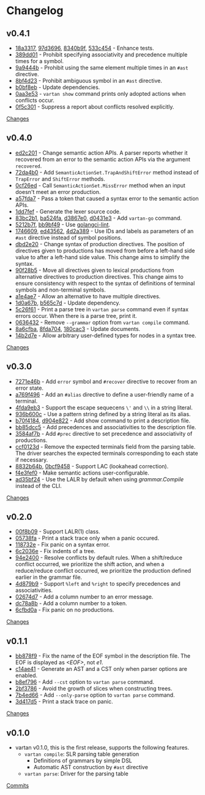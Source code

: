 # Changelog

## v0.4.1

* [18a3317](https://github.com/nihei9/vartan/commit/18a3317ac9c79651e5c74a2afc6b14fd9a3f9d4a), [97d3696](https://github.com/nihei9/vartan/commit/97d36965cbb30108340727a982539e67dafea92d), [8340b9f](https://github.com/nihei9/vartan/commit/8340b9f1dc1339d88762f361e284ea4ad6c079d7), [533c454](https://github.com/nihei9/vartan/commit/533c4545213b01d12a800c1c9d4ce2c85a12ae48) - Enhance tests.
* [389dd01](https://github.com/nihei9/vartan/commit/389dd0121475bdba7dea54f4cb02287fa48718da) -  Prohibit specifying associativity and precedence multiple times for a symbol.
* [9a9444b](https://github.com/nihei9/vartan/commit/9a9444bdc00e2a738fb0aa7cac4afa8a123d679b) - Prohibit using the same element multiple times in an `#ast` directive.
* [8bf4d23](https://github.com/nihei9/vartan/commit/8bf4d234d0b983d92378ba91660cae30e35f16f0) - Prohibit ambiguous symbol in an `#ast` directive.
* [b0bf8eb](https://github.com/nihei9/vartan/commit/b0bf8ebcc335b4193982b971e7779bd0d973421f) - Update dependencies.
* [0aa3e53](https://github.com/nihei9/vartan/commit/0aa3e53b50649052371edc9c09b470a63f889371) - `vartan show` command prints only adopted actions when conflicts occur.
* [0f5c301](https://github.com/nihei9/vartan/commit/0f5c30198eae1777262aaa6c65d8b59875049beb) - Suppress a report about conflicts resolved explicitly.

[Changes](https://github.com/nihei9/vartan/compare/v0.4.0...v0.4.1)

## v0.4.0

* [ed2c201](https://github.com/nihei9/vartan/commit/ed2c20102659f4c8aef0e88ea604e91fb56f25f6) - Change semantic action APIs. A parser reports whether it recovered from an error to the semantic action APIs via the argument `recovered`.
* [72da4b0](https://github.com/nihei9/vartan/commit/72da4b04e42baf3743ecf54b207f446a570d55e2) - Add `SemanticActionSet.TrapAndShiftError` method instead of `TrapError` and `ShiftError` methods.
* [0cf26ed](https://github.com/nihei9/vartan/commit/0cf26ed10f2563ea6721590ddbd5cccc7fa502b1) - Call `SemanticActionSet.MissError` method when an input doesn't meet an error production.
* [a57fda7](https://github.com/nihei9/vartan/commit/a57fda765cd32b44cd069da1c9a442b701b36dc2) - Pass a token that caused a syntax error to the semantic action APIs.
* [1dd7fef](https://github.com/nihei9/vartan/commit/1dd7fefb8c18da0c60807b14389cefbfdbc65993) - Generate the lexer source code.
* [83bc2b1](https://github.com/nihei9/vartan/commit/83bc2b1307d0e73424437649d26b804f20a83c38), [ba524fa](https://github.com/nihei9/vartan/commit/ba524fa0d49f597a4ace4bec72802334a0972c7a), [d3867e0](https://github.com/nihei9/vartan/commit/d3867e0769a90be422e2514e16017236e040a130), [d0431e3](https://github.com/nihei9/vartan/commit/d0431e3a435e2ad3180d945f66098c04ed0faf22) - Add `vartan-go` command.
* [5212b7f](https://github.com/nihei9/vartan/commit/5212b7fb22a762e81456134418bfe482a8704434), [bb9bf49](https://github.com/nihei9/vartan/commit/bb9bf495bd6cee65d8bc821939051d1be99861cc) - Use [golangci-lint](https://golangci-lint.run/).
* [1746609](https://github.com/nihei9/vartan/commit/1746609e248151d575f6e3913ad5023fd421bfff), [ed43562](https://github.com/nihei9/vartan/commit/ed43562cf58e8c0f9390421848879308fdfc60cb), [4d2a389](https://github.com/nihei9/vartan/commit/4d2a389c0ea605413d1cc89ae35f2a3aaa293072) - Use IDs and labels as parameters of an `#ast` directive instead of symbol positions.
* [dbd2e20](https://github.com/nihei9/vartan/commit/dbd2e20de97cdef56da0de07adff4251de94ef43) - Change syntax of production directives. The position of directives given to productions has moved from before a left-hand side value to after a left-hand side value.
This change aims to simplify the syntax.
* [90f28b5](https://github.com/nihei9/vartan/commit/90f28b5f7e7ef08e107e38002d122825764aad09) - Move all directives given to lexical productions from alternative directives to production directives.
This change aims to ensure consistency with respect to the syntax of definitions of terminal symbols and non-terminal symbols.
* [a1e4ae7](https://github.com/nihei9/vartan/commit/a1e4ae763cbf824f0d32a706cfe0d9603ce99b02) - Allow an alternative to have multiple directives.
* [1d0a67b](https://github.com/nihei9/vartan/commit/1d0a67bb7e95038f97e5a6c66bd2705d65f0ab57), [b565c7d](https://github.com/nihei9/vartan/commit/b565c7ddb7cbbf2ccfb8653c9a77140d83e02c55) - Update dependency.
* [5c26f61](https://github.com/nihei9/vartan/commit/5c26f617583463382978429f4c3fe550de521d42) - Print a parse tree in `vartan parse` command even if syntax errors occur.
When there is a parse tree, print it.
* [0636432](https://github.com/nihei9/vartan/commit/0636432f9051797b22e5c77722541c47edb312a0) - Remove `--grammar` option from `vartan compile` command.
* [8a6cfba](https://github.com/nihei9/vartan/commit/8a6cfbae9078c2095cb242e903dcac1c38c2fdb0), [8fda704](https://github.com/nihei9/vartan/commit/8fda704486c0bfbb9fead619b47f7ca987d56e4b), [180cac3](https://github.com/nihei9/vartan/commit/180cac37e53692c09763fc7bb49ac9ead44409ed) - Update documents.
* [14b2d7e](https://github.com/nihei9/vartan/commit/14b2d7e2728ab0314db56fc6e493d06fa285d006) - Allow arbitrary user-defined types for nodes in a syntax tree.

[Changes](https://github.com/nihei9/vartan/compare/v0.3.0...v0.4.0)

## v0.3.0

* [7271e46b](https://github.com/nihei9/vartan/commit/7271e46bbcb11acf860c91eddfe12dd7eed5ccad) - Add `error` symbol and `#recover` directive to recover from an error state.
* [a769f496](https://github.com/nihei9/vartan/commit/a769f496ecba60a73d74c445f5894ce52be800ee) - Add an `#alias` directive to define a user-friendly name of a terminal.
* [4fda9eb3](https://github.com/nihei9/vartan/commit/4fda9eb3584cfcfd1e35267526442c022693f7ed) - Support the escape sequecens `\'` and `\\` in a string literal.
* [936b600c](https://github.com/nihei9/vartan/commit/936b600ce23cce4350a730817a067a8926384baf) - Use a pattern string defined by a string literal as its alias.
* [b70f4184](https://github.com/nihei9/vartan/commit/b70f41840819a59f82a37c0da7eddae40fc52aa0), [d904e822](https://github.com/nihei9/vartan/commit/d904e8224505fbbc7ae6f4a412a14096dcb2fde8) - Add show command to print a description file.
* [bb85dcc5](https://github.com/nihei9/vartan/commit/bb85dcc57cc3c0fff6cc9dc09540d58fef400d6f) - Add precedences and associativities to the description file.
* [3584af7b](https://github.com/nihei9/vartan/commit/3584af7bc0bdf7388bc43aaa60d432b98afb752d) - Add `#prec` directive to set precedence and associativity of productions.
* [ccf0123d](https://github.com/nihei9/vartan/commit/ccf0123d7f1b88ee7cdd4e2ea15ab9e94457538a) - Remove the expected terminals field from the parsing table. The driver searches the expected terminals corresponding to each state if necessary.
* [8832b64b](https://github.com/nihei9/vartan/commit/8832b64b4227245e45f9a24d543c1b80168c489d), [0bcf9458](https://github.com/nihei9/vartan/commit/0bcf94582b4c33de212b948cf512267f9af8eb74) - Support LAC (lookahead correction).
* [f4e3fef0](https://github.com/nihei9/vartan/commit/f4e3fef07e8e38e37e63989254718e6c4cb543a9) - Make semantic actions user-configurable.
* [ad35bf24](https://github.com/nihei9/vartan/commit/ad35bf24d80c36b3847538cf846d35de7751f7f2) - Use the LALR by default when using _grammar.Compile_ instead of the CLI.

[Changes](https://github.com/nihei9/vartan/compare/v0.2.0...v0.3.0)

## v0.2.0

* [00f8b09](https://github.com/nihei9/vartan/commit/00f8b091a9f1eb3ed0348900784be07c326c0dc1) - Support LALR(1) class.
* [05738fa](https://github.com/nihei9/vartan/commit/05738faa189e50b6c0ecc52f0e2dbad6bcedb218) - Print a stack trace only when a panic occured.
* [118732e](https://github.com/nihei9/vartan/commit/118732eccef2350bf4e20e389b35b2433613b1ab) - Fix panic on a syntax error.
* [6c2036e](https://github.com/nihei9/vartan/commit/6c2036e86fc37a5361d6daf64b914f1af66559ef) - Fix indents of a tree.
* [94e2400](https://github.com/nihei9/vartan/commit/94e2400aa8e6017165ab22ba5f2f70a6d0682f63) - Resolve conflicts by default rules. When a shift/reduce conflict occurred, we prioritize the shift action, and when a reduce/reduce conflict occurred, we prioritize the production defined earlier in the grammar file.
* [4d879b9](https://github.com/nihei9/vartan/commit/4d879b95d5368d578a39baaefba0de743a764105) - Support `%left` and `%right` to specify precedences and associativities.
* [02674d7](https://github.com/nihei9/vartan/commit/02674d7264aea363a8f7b7839ab77ce64ba720db) - Add a column number to an error message.
* [dc78a8b](https://github.com/nihei9/vartan/commit/dc78a8b9b9496a6e26ac8ebb925bd708a83af307) - Add a column number to a token.
* [6cfbd0a](https://github.com/nihei9/vartan/commit/6cfbd0a8bb969d440bbf836947ae4a12cda56ab3) - Fix panic on no productions.

[Changes](https://github.com/nihei9/vartan/compare/v0.1.1...v0.2.0)

## v0.1.1

* [bb878f9](https://github.com/nihei9/vartan/commit/bb878f980b26f4a90a0ba7ec18e6a044a04e7d14) - Fix the name of the EOF symbol in the description file. The EOF is displayed as _\<EOF>_, not _e1_.
* [c14ae41](https://github.com/nihei9/vartan/commit/c14ae41955cdfc141208a4518f257bd3fa138a47) - Generate an AST and a CST only when parser options are enabled.
* [b8ef796](https://github.com/nihei9/vartan/commit/b8ef7961255ed1d9ef5c51a92f1832c99c6d89cd) - Add `--cst` option to `vartan parse` command.
* [2bf3786](https://github.com/nihei9/vartan/commit/2bf3786801cd6727e3f28d0a6aeb7ec375eb1aa7) - Avoid the growth of slices when constructing trees.
* [7b4ed66](https://github.com/nihei9/vartan/commit/7b4ed6608ea338c77e89b06bb20efae15491fcbc) - Add `--only-parse` option to `vartan parse` command.
* [3d417d5](https://github.com/nihei9/vartan/commit/3d417d5181bd373cbc6e9734ee709c588600a457) - Print a stack trace on panic.

[Changes](https://github.com/nihei9/vartan/compare/v0.1.0...v0.1.1)

## v0.1.0

* vartan v0.1.0, this is the first release, supports the following features.
  * `vartan compile`: SLR parsing table generation
    * Definitions of grammars by simple DSL
    * Automatic AST construction by `#ast` directive
  * `vartan parse`: Driver for the parsing table

[Commits](https://github.com/nihei9/vartan/commits/v0.1.0)
